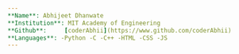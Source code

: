 ```yaml
---
**Name**: Abhijeet Dhanwate
**Institution**: MIT Academy of Engineering
**Github**:  	[coderAbhii](https://www.github.com/coderAbhii)
**Languages**: -Python -C -C++ -HTML -CSS -JS
---
```

